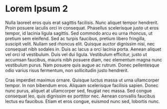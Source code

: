 # Lorem Ipsum 2

Nulla laoreet eros quis erat sagittis facilisis. Nunc aliquet tempor hendrerit. Proin posuere iaculis orci in consequat. Phasellus scelerisque justo ut eros tempor, id lacinia ligula sagittis. Sed commodo arcu eu urna rhoncus, ut pretium sem eleifend. Sed ac turpis faucibus, pretium libero fringilla, suscipit velit. Nullam sed rhoncus elit. Quisque auctor dignissim nisi, nec consequat nibh sodales in. Duis ac lacus a orci lacinia porta. Aenean aliquet vel orci id vestibulum. Duis vel dui ligula. Vestibulum efficitur, justo ut accumsan faucibus, mauris nibh posuere diam, nec elementum magna nunc vestibulum purus. Nam posuere quis augue ac rutrum. Donec pellentesque odio varius risus fermentum, non sollicitudin justo hendrerit.

Cras imperdiet maximus ornare. Quisque luctus massa ut urna ullamcorper tempor. In non bibendum eros. Aliquam scelerisque facilisis sapien. Donec nunc purus, aliquet at ullamcorper sed, feugiat nec massa. Sed congue consequat leo, quis dignissim ex porttitor nec. Aenean convallis faucibus lectus eu faucibus. Etiam et eros congue, euismod nunc sed, lobortis nunc.

